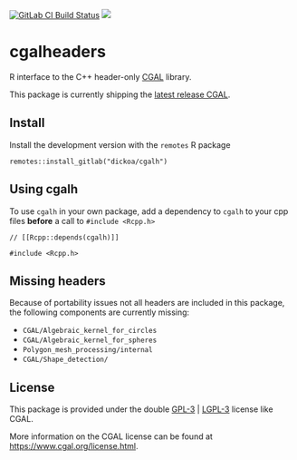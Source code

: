 [![GitLab CI Build
Status](https://gitlab.com/dickoa/cgalh/badges/master/pipeline.svg)](https://gitlab.com/dickoa/cgalh/pipelines)
[![](http://www.r-pkg.org/badges/version/cgalh)](http://www.r-pkg.org/pkg/cgalh)


# cgalheaders

R interface to the C++ header-only [CGAL](https://www.cgal.org) library.

This package is currently shipping the [latest release CGAL](https://github.com/CGAL/cgal/releases/latest).

## Install


Install the development version with the `remotes` R package

```
remotes::install_gitlab("dickoa/cgalh")
```

## Using cgalh


To use `cgalh` in your own package, add a dependency to `cgalh` to your cpp files **before** a call to `#include <Rcpp.h>`

```
// [[Rcpp::depends(cgalh)]]

#include <Rcpp.h>
```

## Missing headers

Because of portability issues not all headers are included in this package, the following components are currently missing:

- `CGAL/Algebraic_kernel_for_circles`
- `CGAL/Algebraic_kernel_for_spheres`
- `Polygon_mesh_processing/internal`
- `CGAL/Shape_detection/`

## License

This package is provided under the double [GPL-3](https://www.gnu.org/licenses/gpl-3.0.en.html) | [LGPL-3](https://www.gnu.org/licenses/lgpl-3.0.en.html) license like CGAL.

More information on the CGAL license can be found at https://www.cgal.org/license.html.
